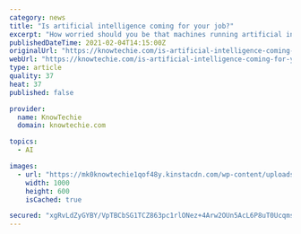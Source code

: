 ```yaml
---
category: news
title: "Is artificial intelligence coming for your job?"
excerpt: "How worried should you be that machines running artificial intelligence (AI) are coming for your job? The answer isn’t straightforward. While it’s true that in the future some jobs are likely to be given to machines rather than people,"
publishedDateTime: 2021-02-04T14:15:00Z
originalUrl: "https://knowtechie.com/is-artificial-intelligence-coming-for-your-job/"
webUrl: "https://knowtechie.com/is-artificial-intelligence-coming-for-your-job/"
type: article
quality: 37
heat: 37
published: false

provider:
  name: KnowTechie
  domain: knowtechie.com

topics:
  - AI

images:
  - url: "https://mk0knowtechie1qof48y.kinstacdn.com/wp-content/uploads/2018/05/Artificial-Intelligence-for-Business1-1000x600.jpg"
    width: 1000
    height: 600
    isCached: true

secured: "xgRvLdZyGYBY/VpTBCbSG1TCZ863pc1rlONez+4Arw2OUn5AcL6P8uT0UcqmsF3qZPUycIr1itktFPUesE4RG8x68Aq1764A5pTSSpL7IbHsY7tGBNM5WdkhRKMVleb2z5d9iHxuAnlMWgUgajTIlkEqv3Fm2A+4pHYDcDaZf0vBfOwjSNBhHZviA8Wp1AB/pfXJZ3aqYrkpz7MDC5zX6EHgAClbpEylw+LnlVzmqBdYacEooh8xneagKyy0r5Mjlp6H6kvehW5+xJOjF3UUqQsD7TyNX2Sc3BvJdBAUuJIldTEDBmLxDJ81vt4Uh5xNDnemCYgAxj+/whkrL9KIRLPvOLmJkFiG01VYzQGjZ5w=;LlaS2sx70Vji1s+KRX4w7w=="
---
```


